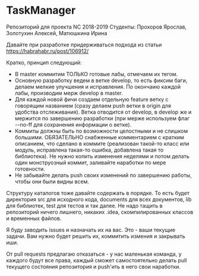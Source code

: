 # TaskManager

Репозиторий для проекта NC 2018-2019 Студенты: Прохоров Ярослав, Золотухин Алексей, Матюшкина Ирина

Давайте при разработке придерживаться подхода из статьи https://habrahabr.ru/post/106912/

Кратко, принцип следующий:

* В master коммитим ТОЛЬКО готовые лабы, отмечаем их тегом.
* Основную разработку ведем в ветке develop, то есть фиксим баги, делаем мелкие улучшения и исправления. По окончаию каждой лабы, производим мерж develop в master.
* Для каждой новой фичи создаем отдельную feature ветку с говорящим названием (сразу делаем push ветки в origin для удобства отслеживания). Ветка отводится от develop, в develop же и мержится по завершению разработки (при мерже используем флаг --no-ff для сохранения информации о ветке).
* Коммиты должны быть по возможности целостными и не слишком большими. ОБЯЗАТЕЛЬНО снабженные комментарием с кратким описанием, что сделано в коммите (реализован такой-то класс или модуль, исправлена такая-то ошибка, добавлена такая то библиотека). Не нужно копить изменения неделями и потом делать один монструозный коммит, заливайте наработки по мере готовности.
* Не забывайте делать push своих изменений по завершению работы, чтобы они были видны всем.

Структуру каталогов тоже давайте содержать в порядке. То есть будет директория src для исходного кода, documents для всех документов, lib для библиотек, test для тестов и так далее. Не надо тащить в репозиторий ничего лишнего, никаких .idea, скомпилированных классов и временных файлов.

Я буду заводить issues и назначать их на вас. Это - ваши текущие задачи. Вам нужно будет решить их, коммитить измения и закрывать иши.

От pull requests предлагаю отказаться - у нас маленькая команда, у каждого будут все права, каждый сможет самостоятельно делать pull текущего состояния репозитория и push'ить в него свои наработки.
